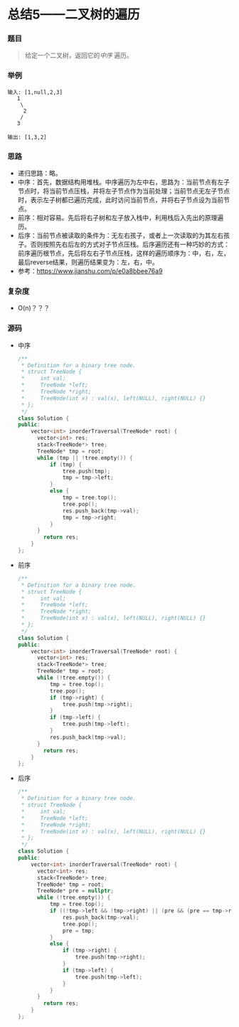 # 总结5——二叉树的遍历

### 题目

> 给定一个二叉树，返回它的*中序* 遍历。

### 举例

```
输入: [1,null,2,3]
   1
    \
     2
    /
   3

输出: [1,3,2]
```

### 思路

* 递归思路：略。
* 中序：首先，数据结构用堆栈。中序遍历为左中右，思路为：当前节点有左子节点时，将当前节点压栈，并将左子节点作为当前处理；当前节点无左子节点时，表示左子树都已遍历完成，此时访问当前节点，并将右子节点设为当前节点。
* 前序：相对容易。先后将右子树和左子放入栈中，利用栈后入先出的原理遍历。
* 后序：当前节点被读取的条件为：无左右孩子，或者上一次读取的为其左右孩子。否则按照先右后左的方式对子节点压栈。后序遍历还有一种巧妙的方式：前序遍历根节点，先后将左右子节点压栈，这样的遍历顺序为：中，右，左，最后reverse结果，则遍历结果变为：左，右，中。
* 参考：https://www.jianshu.com/p/e0a8bbee76a9

### 复杂度

- O(n)？？？


### 源码

* 中序

  ```c++
  /**
   * Definition for a binary tree node.
   * struct TreeNode {
   *     int val;
   *     TreeNode *left;
   *     TreeNode *right;
   *     TreeNode(int x) : val(x), left(NULL), right(NULL) {}
   * };
   */
  class Solution {
  public:
      vector<int> inorderTraversal(TreeNode* root) {
  		vector<int> res;
  		stack<TreeNode*> tree;
  		TreeNode* tmp = root;
  		while (tmp || !tree.empty()) {
  			if (tmp) {
  				tree.push(tmp);
  				tmp = tmp->left;
  			}
  			else {
  				tmp = tree.top();
  				tree.pop();
  				res.push_back(tmp->val);
  				tmp = tmp->right;
  			}
  		}
          return res;
      }
  };
  ```

- 前序

  ```c++
  /**
   * Definition for a binary tree node.
   * struct TreeNode {
   *     int val;
   *     TreeNode *left;
   *     TreeNode *right;
   *     TreeNode(int x) : val(x), left(NULL), right(NULL) {}
   * };
   */
  class Solution {
  public:
      vector<int> inorderTraversal(TreeNode* root) {
  		vector<int> res;
  		stack<TreeNode*> tree;
  		TreeNode* tmp = root;
  		while (!tree.empty()) {
  			tmp = tree.top();
  			tree.pop();
  			if (tmp->right) {
  				tree.push(tmp->right);
  			}
  			if (tmp->left) {
  				tree.push(tmp->left);
  			}
  			res.push_back(tmp->val);
  		}
          return res;
      }
  };
  ```

- 后序

  ```c++
  /**
   * Definition for a binary tree node.
   * struct TreeNode {
   *     int val;
   *     TreeNode *left;
   *     TreeNode *right;
   *     TreeNode(int x) : val(x), left(NULL), right(NULL) {}
   * };
   */
  class Solution {
  public:
      vector<int> inorderTraversal(TreeNode* root) {
  		vector<int> res;
  		stack<TreeNode*> tree;
  		TreeNode* tmp = root;
  		TreeNode* pre = nullptr;
  		while (!tree.empty()) {
  			tmp = tree.top();
  			if ((!tmp->left && !tmp->right) || (pre && (pre == tmp->right || pre == tmp->left))) {
  				res.push_back(tmp->val);
  				tree.pop();
  				pre = tmp;
  			}			
  			else {
  				if (tmp->right) {
  					tree.push(tmp->right);
  				}
  				if (tmp->left) {
  					tree.push(tmp->left);
  				}
  			}
  		}
          return res;
      }
  };
  ```
